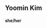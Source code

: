## Yoomin Kim
#### she/her

<!--
**ykim5747/ykim5747** is a ✨ _special_ ✨ repository because its `README.md` (this file) appears on your GitHub profile.

#### I am currently a student at Binghamton University as a Statistics Major with a Digital and Data Studies (DiDa) Minor 
#### I am currently working on expanding my hard skills in coding and analyzing data.
#### I am currently learning how to code in R, Linux Command Line, and SQL.
#### I am looking to collaborate on coding in R for my research in food insecurity in Broome County.
#### I am looking for help with ...
#### Ask me about ...
#### How to reach me: ...
